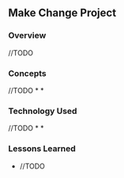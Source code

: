 ## Make Change Project

### Overview
//TODO



### Concepts
//TODO
* 
* 


### Technology Used
//TODO
* 
* 


### Lessons Learned

* //TODO
